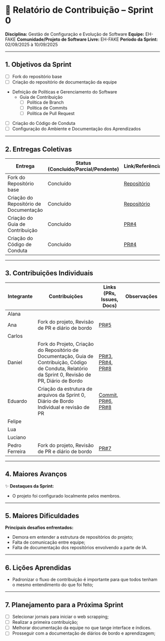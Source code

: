 
# 📝 Relatório de Contribuição – Sprint 0

**Disciplina:** Gestão de Configuração e Evolução de Software
**Equipe:** EH-FAKE
**Comunidade/Projeto de Software Livre:** EH-FAKE
**Período da Sprint:** 02/09/2025 à 10/09/2025

---

## 1. Objetivos da Sprint

- [ ] Fork do repositório base
- [ ] Criação do repositório de documentação da equipe
- Defnição de Políticas e Gerenciamento do Software
  - Guia de Contribuição
    - [ ] Política de Branch
    - [ ] Política de Commits
    - [ ] Política de Pull Request
- [ ] Criação do Código de Conduta
- [ ] Configuração do Ambiente e Documentação dos Aprendizados

---

## 2. Entregas Coletivas

| Entrega             | Status (Concluído/Parcial/Pendente) | Link/Referência        | Observações                       |
| ------------------- | ----------------------------------- | ---------------------- | --------------------------------- |
| Fork do Repositório base               | Concluído | [Repositório](https://github.com/GCES-EhFake-Fork/checkUp)  |              |
| Criação do Repositório de Documentação | Concluído | [Repositório](https://github.com/GCES-EhFake-Fork/docs-interno) |                  |
| Criação do Guia de Contribuição        | Concluído | [PR#4](https://github.com/GCES-EhFake-Fork/docs-interno/pull/4)                      |  |
| Criação do Código de Conduta           | Concluído | [PR#4](https://github.com/GCES-EhFake-Fork/docs-interno/pull/4)                      |  |

---

## 3. Contribuições Individuais

| Integrante     | Contribuições                             | Links (PRs, Issues, Docs) | Observações |
| -------------- | ----------------------------------------- | ------------------------- | ----------- |
| Alana          |                                           |                           |             |
| Ana            | Fork do projeto, Revisão de PR e diário de bordo                                          |[PR#5](https://github.com/GCES-EhFake-Fork/docs-interno/pull/5)                       |             |
| Carlos         |                                           |                           |             |
| Daniel         | Fork do Projeto, Criação do Repositório de Documentação, Guia de Contribuição, Código de Conduta, Relatório da Sprint 0, Revisão de PR, Diário de Bordo             | [PR#3](https://github.com/GCES-EhFake-Fork/docs-interno/pull/3), [PR#4](https://github.com/GCES-EhFake-Fork/docs-interno/pull/4), [PR#8](https://github.com/GCES-EhFake-Fork/docs-interno/pull/8)                                     |                                         |
| Eduardo        | Criação da estrutura de arquivos da Sprint 0, Diário de Bordo Individual e revisão de PR                      |     [Commit](https://github.com/GCES-EhFake-Fork/docs-interno/commit/fb46aa7414b99f0c8a4d898c421a7d6fa4c62cd0), [PR#6](https://github.com/GCES-EhFake-Fork/docs-interno/pull/6), [PR#8](https://github.com/GCES-EhFake-Fork/docs-interno/pull/8)                 |             |
| Felipe         |                                           |                           |             |
| Lua            |                                           |                           |             |
| Luciano        |                                           |                           |             |
| Pedro Ferreira | Fork do projeto, Revisão de PR e diário de bordo                                          | [PR#7](https://github.com/GCES-EhFake-Fork/docs-interno/pull/7)                          |             |

---

## 4. Maiores Avanços

✨ **Destaques da Sprint:**

- O projeto foi configurado localmente pelos membros.

---

## 5. Maiores Dificuldades

**Principais desafios enfrentados:**

- Demora em entender a estrutura de repositórios do projeto;
- Falta de comunicação entre equipe;
- Falta de documentação dos repositórios envolvendo a parte de IA.

---

## 6. Lições Aprendidas

- Padronizar o fluxo de contribuição é importante para que todos tenham o mesmo entendimento do que foi feito;

---

## 7. Planejamento para a Próxima Sprint

- [ ] Selecionar jornais para iniciar o web scrapping;
- [ ] Realizar a primeira contribuição;
- [ ] Melhorar documentação da equipe no que tange interface e índices.
- [ ] Prosseguir com a documentação de diários de bordo e aprendizagem;
